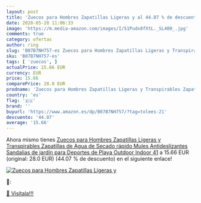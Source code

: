 ```yaml
---
layout: post
title: 'Zuecos para Hombres Zapatillas Ligeras y al 44.07 % de descuento'
date: 2020-05-28 11:06:33
image: 'https://m.media-amazon.com/images/I/51Pudx8fXtL._SL400_.jpg'
comments: true
category: ofertas
author: ring
slug: 'B07B7NH757-es Zuecos para Hombres Zapatillas Ligeras y Transpirables...'
sku: 'B07B7NH757-es'
tags: [ 'zuecos', ]
actualPrice: 15.66 EUR
currency: EUR
price: 15.66
comparePrice: 28.0 EUR
prodname: 'Zuecos para Hombres Zapatillas Ligeras y Transpirables Zapatillas de Agua de Secado rápido Mules Antideslizantes Sandalias de jardín para Deportes de Playa Outdoor Indoor 41'
country: 'es'
flag: '🇪🇸'
brand: ''
buyurl: 'https://www.amazon.es/dp/B07B7NH757/?tag=tolees-21'
descuento: '44.07'
average: '15.66'
---
```


Ahora mismo tienes [Zuecos para Hombres Zapatillas Ligeras y Transpirables Zapatillas de Agua de Secado rápido Mules Antideslizantes Sandalias de jardín para Deportes de Playa Outdoor Indoor 41](https://www.amazon.es/dp/B07B7NH757/?tag=tolees-21) a 15.66 EUR (original: 28.0 EUR) (44.07 %  de descuento) en el siguiente enlace!

[![Zuecos para Hombres Zapatillas Ligeras y](https://m.media-amazon.com/images/I/51Pudx8fXtL._SL400_.jpg)](https://www.amazon.es/dp/B07B7NH757/?tag=tolees-21)

🔎:


[🛒 Visítala!!!](https://www.amazon.es/dp/B07B7NH757/?tag=tolees-21)
